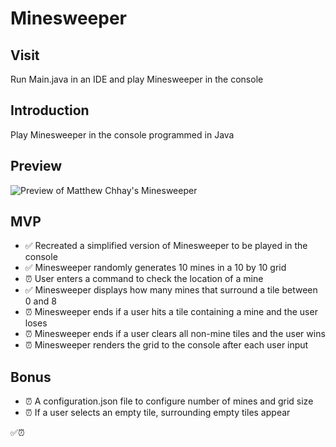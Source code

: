 # Minesweeper

## Visit

Run Main.java in an IDE and play Minesweeper in the console

## Introduction

Play Minesweeper in the console programmed in Java

## Preview

![Preview of Matthew Chhay's Minesweeper]()

## MVP

-   ✅ Recreated a simplified version of Minesweeper to be played in the console
-   ✅ Minesweeper randomly generates 10 mines in a 10 by 10 grid
-   ⏰ User enters a command to check the location of a mine
-   ✅ Minesweeper displays how many mines that surround a tile between 0 and 8
-   ⏰ Minesweeper ends if a user hits a tile containing a mine and the user loses
-   ⏰ Minesweeper ends if a user clears all non-mine tiles and the user wins
-   ⏰ Minesweeper renders the grid to the console after each user input

## Bonus

-   ⏰ A configuration.json file to configure number of mines and grid size
-   ⏰ If a user selects an empty tile, surrounding empty tiles appear

✅⏰